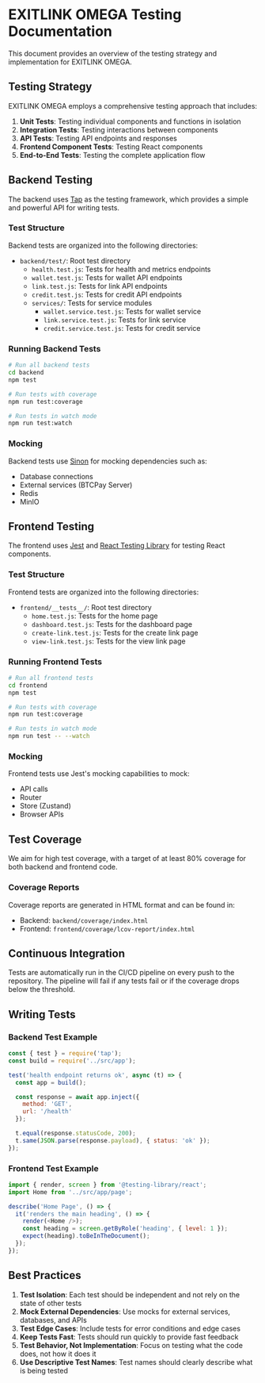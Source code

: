 # EXITLINK OMEGA Testing Documentation

This document provides an overview of the testing strategy and implementation for EXITLINK OMEGA.

## Testing Strategy

EXITLINK OMEGA employs a comprehensive testing approach that includes:

1. **Unit Tests**: Testing individual components and functions in isolation
2. **Integration Tests**: Testing interactions between components
3. **API Tests**: Testing API endpoints and responses
4. **Frontend Component Tests**: Testing React components
5. **End-to-End Tests**: Testing the complete application flow

## Backend Testing

The backend uses [Tap](https://node-tap.org/) as the testing framework, which provides a simple and powerful API for writing tests.

### Test Structure

Backend tests are organized into the following directories:

- `backend/test/`: Root test directory
  - `health.test.js`: Tests for health and metrics endpoints
  - `wallet.test.js`: Tests for wallet API endpoints
  - `link.test.js`: Tests for link API endpoints
  - `credit.test.js`: Tests for credit API endpoints
  - `services/`: Tests for service modules
    - `wallet.service.test.js`: Tests for wallet service
    - `link.service.test.js`: Tests for link service
    - `credit.service.test.js`: Tests for credit service

### Running Backend Tests

```bash
# Run all backend tests
cd backend
npm test

# Run tests with coverage
npm run test:coverage

# Run tests in watch mode
npm run test:watch
```

### Mocking

Backend tests use [Sinon](https://sinonjs.org/) for mocking dependencies such as:

- Database connections
- External services (BTCPay Server)
- Redis
- MinIO

## Frontend Testing

The frontend uses [Jest](https://jestjs.io/) and [React Testing Library](https://testing-library.com/docs/react-testing-library/intro/) for testing React components.

### Test Structure

Frontend tests are organized into the following directories:

- `frontend/__tests__/`: Root test directory
  - `home.test.js`: Tests for the home page
  - `dashboard.test.js`: Tests for the dashboard page
  - `create-link.test.js`: Tests for the create link page
  - `view-link.test.js`: Tests for the view link page

### Running Frontend Tests

```bash
# Run all frontend tests
cd frontend
npm test

# Run tests with coverage
npm run test:coverage

# Run tests in watch mode
npm run test -- --watch
```

### Mocking

Frontend tests use Jest's mocking capabilities to mock:

- API calls
- Router
- Store (Zustand)
- Browser APIs

## Test Coverage

We aim for high test coverage, with a target of at least 80% coverage for both backend and frontend code.

### Coverage Reports

Coverage reports are generated in HTML format and can be found in:

- Backend: `backend/coverage/index.html`
- Frontend: `frontend/coverage/lcov-report/index.html`

## Continuous Integration

Tests are automatically run in the CI/CD pipeline on every push to the repository. The pipeline will fail if any tests fail or if the coverage drops below the threshold.

## Writing Tests

### Backend Test Example

```javascript
const { test } = require('tap');
const build = require('../src/app');

test('health endpoint returns ok', async (t) => {
  const app = build();

  const response = await app.inject({
    method: 'GET',
    url: '/health'
  });

  t.equal(response.statusCode, 200);
  t.same(JSON.parse(response.payload), { status: 'ok' });
});
```

### Frontend Test Example

```javascript
import { render, screen } from '@testing-library/react';
import Home from '../src/app/page';

describe('Home Page', () => {
  it('renders the main heading', () => {
    render(<Home />);
    const heading = screen.getByRole('heading', { level: 1 });
    expect(heading).toBeInTheDocument();
  });
});
```

## Best Practices

1. **Test Isolation**: Each test should be independent and not rely on the state of other tests
2. **Mock External Dependencies**: Use mocks for external services, databases, and APIs
3. **Test Edge Cases**: Include tests for error conditions and edge cases
4. **Keep Tests Fast**: Tests should run quickly to provide fast feedback
5. **Test Behavior, Not Implementation**: Focus on testing what the code does, not how it does it
6. **Use Descriptive Test Names**: Test names should clearly describe what is being tested